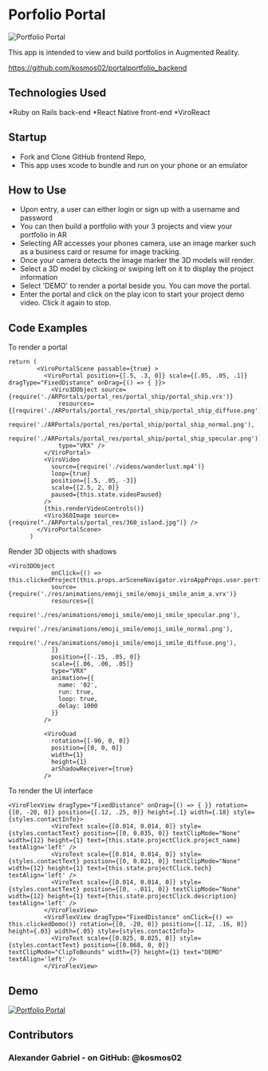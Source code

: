 # Porfolio Portal #

![Portfolio Portal](https://i.ibb.co/0X8YfXS/unnamed.jpg
"Porfolio Portal")

This app is intended to view and build portfolios in Augmented Reality.

https://github.com/kosmos02/portalportfolio_backend

## Technologies Used ##

*Ruby on Rails back-end
*React Native front-end
*ViroReact

## Startup ##

* Fork and Clone GitHub frontend Repo,
* This app uses xcode to bundle and run on your phone or an emulator

## How to Use ##

* Upon entry, a user can either login or sign up with a username and password
* You can then build a portfolio with your 3 projects and view your portfolio in AR
* Selecting AR accesses your phones camera, use an image marker such as a business card or resume for image tracking.
* Once your camera detects the image marker the 3D models will render.
* Select a 3D model by clicking or swiping left on it to display the project information
* Select 'DEMO' to render a portal beside you. You can move the portal.
* Enter the portal and click on the play icon to start your project demo video. Click it again to stop.

## Code Examples ##

To render a portal
```
return (
        <ViroPortalScene passable={true} >
          <ViroPortal position={[.5, .3, 0]} scale={[.05, .05, .1]} dragType="FixedDistance" onDrag={() => { }}>
            <Viro3DObject source={require('./ARPortals/portal_res/portal_ship/portal_ship.vrx')}
              resources={[require('./ARPortals/portal_res/portal_ship/portal_ship_diffuse.png'),
              require('./ARPortals/portal_res/portal_ship/portal_ship_normal.png'),
              require('./ARPortals/portal_res/portal_ship/portal_ship_specular.png')]}
              type="VRX" />
          </ViroPortal>
          <ViroVideo
            source={require('./videos/wanderlust.mp4')}
            loop={true}
            position={[.5, .05, -3]}
            scale={[2.5, 2, 0]}
            paused={this.state.videoPaused}
          />
          {this.renderVideoControls()}
          <Viro360Image source={require("./ARPortals/portal_res/360_island.jpg")} />
        </ViroPortalScene>
      )
```
Render 3D objects with shadows
```
<Viro3DObject
            onClick={() => this.clickedProject(this.props.arSceneNavigator.viroAppProps.user.portfolios[0].projects[0])}
            source={require('./res/animations/emoji_smile/emoji_smile_anim_a.vrx')}
            resources={[
              require('./res/animations/emoji_smile/emoji_smile_specular.png'),
              require('./res/animations/emoji_smile/emoji_smile_normal.png'),
              require('./res/animations/emoji_smile/emoji_smile_diffuse.png'),
            ]}
            position={[-.15, .05, 0]}
            scale={[.06, .06, .05]}
            type="VRX"
            animation={{
              name: '02',
              run: true,
              loop: true,
              delay: 1000
            }}
          />

          <ViroQuad
            rotation={[-90, 0, 0]}
            position={[0, 0, 0]}
            width={1}
            height={1}
            arShadowReceiver={true}
          />
```
To render the UI interface
```
<ViroFlexView dragType="FixedDistance" onDrag={() => { }} rotation={[0, -20, 0]} position={[.12, .25, 0]} height={.1} width={.18} style={styles.contactInfo}>
            <ViroText scale={[0.014, 0.014, 0]} style={styles.contactText} position={[0, 0.035, 0]} textClipMode="None" width={12} height={1} text={this.state.projectClick.project_name} textAlign='left' />
            <ViroText scale={[0.014, 0.014, 0]} style={styles.contactText} position={[0, 0.021, 0]} textClipMode="None" width={12} height={1} text={this.state.projectClick.tech} textAlign='left' />
            <ViroText scale={[0.014, 0.014, 0]} style={styles.contactText} position={[0, -.011, 0]} textClipMode="None" width={12} height={1} text={this.state.projectClick.description} textAlign='left' />
          </ViroFlexView>
          <ViroFlexView dragType="FixedDistance" onClick={() => this.clickedDemo()} rotation={[0, -20, 0]} position={[.12, .16, 0]} height={.03} width={.05} style={styles.contactInfo}>
            <ViroText scale={[0.025, 0.025, 0]} style={styles.contactText} position={[0.068, 0, 0]} textClipMode="ClipToBounds" width={7} height={1} text="DEMO" textAlign='left' />
          </ViroFlexView>
```
## Demo ##

[![Portfolio Portal](https://i.ibb.co/0X8YfXS/unnamed.jpg)](https://youtu.be/nQO1z6mE9iA "Portfolio Portal")

## Contributors ##

### Alexander Gabriel - on GitHub: @kosmos02

